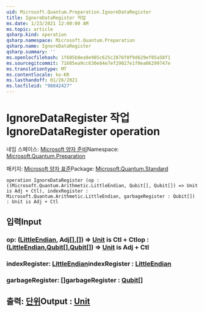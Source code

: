 ```yaml
---
uid: Microsoft.Quantum.Preparation.IgnoreDataRegister
title: IgnoreDataRegister 작업
ms.date: 1/23/2021 12:00:00 AM
ms.topic: article
qsharp.kind: operation
qsharp.namespace: Microsoft.Quantum.Preparation
qsharp.name: IgnoreDataRegister
qsharp.summary: ''
ms.openlocfilehash: 1f605b8ea9e985c625c2876f0f9d629ef05a58f1
ms.sourcegitcommit: 71605ea9cc630e84e7ef29027e1f0ea06299747e
ms.translationtype: MT
ms.contentlocale: ko-KR
ms.lasthandoff: 01/26/2021
ms.locfileid: "98842427"
---
```

# <a name="ignoredataregister-operation"></a><span data-ttu-id="58ac7-102">IgnoreDataRegister 작업</span><span class="sxs-lookup"><span data-stu-id="58ac7-102">IgnoreDataRegister operation</span></span>

<span data-ttu-id="58ac7-103">네임 스페이스: [Microsoft 양자 준비](xref:Microsoft.Quantum.Preparation)</span><span class="sxs-lookup"><span data-stu-id="58ac7-103">Namespace: [Microsoft.Quantum.Preparation](xref:Microsoft.Quantum.Preparation)</span></span>

<span data-ttu-id="58ac7-104">패키지: [Microsoft 양자 표준](https://nuget.org/packages/Microsoft.Quantum.Standard)</span><span class="sxs-lookup"><span data-stu-id="58ac7-104">Package: [Microsoft.Quantum.Standard](https://nuget.org/packages/Microsoft.Quantum.Standard)</span></span>




```qsharp
operation IgnoreDataRegister (op : ((Microsoft.Quantum.Arithmetic.LittleEndian, Qubit[], Qubit[]) => Unit is Adj + Ctl), indexRegister : Microsoft.Quantum.Arithmetic.LittleEndian, garbageRegister : Qubit[]) : Unit is Adj + Ctl
```


## <a name="input"></a><span data-ttu-id="58ac7-105">입력</span><span class="sxs-lookup"><span data-stu-id="58ac7-105">Input</span></span>

### <a name="op--littleendianqubitqubit--unit--is-adj--ctl"></a><span data-ttu-id="58ac7-106">op: ([LittleEndian](xref:Microsoft.Quantum.Arithmetic.LittleEndian), Adj[[],](xref:microsoft.quantum.lang-ref.qubit)[[]](xref:microsoft.quantum.lang-ref.qubit)) => [Unit](xref:microsoft.quantum.lang-ref.unit) is Ctl + Ctl</span><span class="sxs-lookup"><span data-stu-id="58ac7-106">op : ([LittleEndian](xref:Microsoft.Quantum.Arithmetic.LittleEndian),[Qubit](xref:microsoft.quantum.lang-ref.qubit)[],[Qubit](xref:microsoft.quantum.lang-ref.qubit)[]) => [Unit](xref:microsoft.quantum.lang-ref.unit)  is Adj + Ctl</span></span>




### <a name="indexregister--littleendian"></a><span data-ttu-id="58ac7-107">indexRegister: [LittleEndian](xref:Microsoft.Quantum.Arithmetic.LittleEndian)</span><span class="sxs-lookup"><span data-stu-id="58ac7-107">indexRegister : [LittleEndian](xref:Microsoft.Quantum.Arithmetic.LittleEndian)</span></span>




### <a name="garbageregister--qubit"></a><span data-ttu-id="58ac7-108">garbageRegister: [](xref:microsoft.quantum.lang-ref.qubit)[]</span><span class="sxs-lookup"><span data-stu-id="58ac7-108">garbageRegister : [Qubit](xref:microsoft.quantum.lang-ref.qubit)[]</span></span>





## <a name="output--unit"></a><span data-ttu-id="58ac7-109">출력: [단위](xref:microsoft.quantum.lang-ref.unit)</span><span class="sxs-lookup"><span data-stu-id="58ac7-109">Output : [Unit](xref:microsoft.quantum.lang-ref.unit)</span></span>

